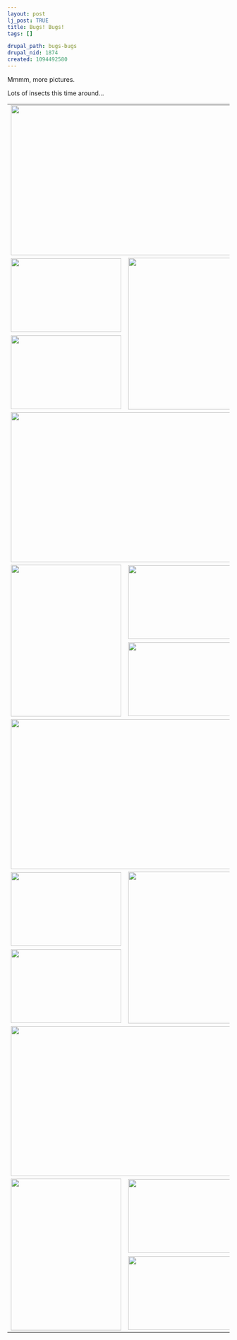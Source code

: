 ```yaml
--- 
layout: post
lj_post: TRUE
title: Bugs! Bugs!
tags: []

drupal_path: bugs-bugs
drupal_nid: 1874
created: 1094492580
---
```

Mmmm, more pictures.

Lots of insects this time around... <lj-cut text="Show me the pictures!"><table border="0" cellspacing="0" cellpadding="5">
	<tr>
		<td colspan="2"><img src="/files/lj-photos/smallgroup5/CRW_9594.jpg" alt="" width="510" height="340" border="0"></td>
	</tr>
	<tr>
		<td><img src="/files/lj-photos/smallgroup5/CRW_9633.jpg" alt="" width="250" height="167" border="0"></td>
		<td rowspan="2"><img src="/files/lj-photos/smallgroup5/CRW_9626.jpg" alt="" width="250" height="344" border="0"></td>
	</tr>
	<tr>
		<td><img src="/files/lj-photos/smallgroup5/CRW_9662.jpg" alt="" width="250" height="167" border="0"></td>
	</tr>
	<tr>
		<td colspan="2"><img src="/files/lj-photos/smallgroup5/CRW_9643.jpg" alt="" width="510" height="340" border="0"></td>
	</tr>
	<tr>
		<td rowspan="2"><img src="/files/lj-photos/smallgroup5/CRW_9600.jpg" alt="" width="250" height="344" border="0"></td>
		<td><img src="/files/lj-photos/smallgroup5/CRW_9605.jpg" alt="" width="250" height="167" border="0"></td>
	</tr>
	<tr>
		<td><img src="/files/lj-photos/smallgroup5/CRW_9596.jpg" alt="" width="250" height="167" border="0"></td>
	</tr>
	<tr>
		<td colspan="2"><img src="/files/lj-photos/smallgroup5/CRW_9614.jpg" alt="" width="510" height="340" border="0"></td>
	</tr>
	<tr>
		<td><img src="/files/lj-photos/smallgroup5/CRW_9673.jpg" alt="" width="250" height="167" border="0"></td>
		<td rowspan="2"><img src="/files/lj-photos/smallgroup5/CRW_9649.jpg" alt="" width="250" height="344" border="0"></td>
	</tr>
	<tr>
		<td><img src="/files/lj-photos/smallgroup5/CRW_9631.jpg" alt="" width="250" height="167" border="0"></td>
	</tr>
	<tr>
		<td colspan="2"><img src="/files/lj-photos/smallgroup5/CRW_9593.jpg" alt="" width="510" height="340" border="0"></td>
	</tr>
	<tr>
		<td rowspan="2"><img src="/files/lj-photos/smallgroup5/CRW_9642.jpg" alt="" width="250" height="344" border="0"></td>
		<td><img src="/files/lj-photos/smallgroup5/CRW_9652.jpg" alt="" width="250" height="167" border="0"></td>
	</tr>
	<tr>
		<td><img src="/files/lj-photos/smallgroup5/CRW_9675.jpg" alt="" width="250" height="167" border="0"></td>
	</tr>
</table>
